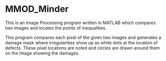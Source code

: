 # MMOD_Minder
This is an Image Processing program written in MATLAB which compares two images and locates the points of inequalities.

This program compares each pixel of the given two images and generates a damage mask where irregularities show up as white dots at the location of defects.
These pixel locations are noted and circles are drawn around them on the image showing the damages.

